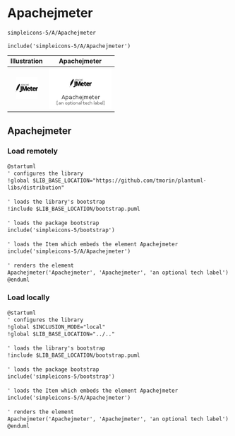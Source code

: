 # Apachejmeter


```text
simpleicons-5/A/Apachejmeter
```

```text
include('simpleicons-5/A/Apachejmeter')
```



| Illustration | Apachejmeter |
| :---: | :---: |
| ![illustration for Illustration](../../simpleicons-5/A/Apachejmeter.png) | ![illustration for Apachejmeter](../../simpleicons-5/A/Apachejmeter.Local.png) |




## Apachejmeter

### Load remotely
```plantuml
@startuml
' configures the library
!global $LIB_BASE_LOCATION="https://github.com/tmorin/plantuml-libs/distribution"

' loads the library's bootstrap
!include $LIB_BASE_LOCATION/bootstrap.puml

' loads the package bootstrap
include('simpleicons-5/bootstrap')

' loads the Item which embeds the element Apachejmeter
include('simpleicons-5/A/Apachejmeter')

' renders the element
Apachejmeter('Apachejmeter', 'Apachejmeter', 'an optional tech label')
@enduml
```

### Load locally
```plantuml
@startuml
' configures the library
!global $INCLUSION_MODE="local"
!global $LIB_BASE_LOCATION="../.."

' loads the library's bootstrap
!include $LIB_BASE_LOCATION/bootstrap.puml

' loads the package bootstrap
include('simpleicons-5/bootstrap')

' loads the Item which embeds the element Apachejmeter
include('simpleicons-5/A/Apachejmeter')

' renders the element
Apachejmeter('Apachejmeter', 'Apachejmeter', 'an optional tech label')
@enduml
```

